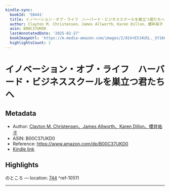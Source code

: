 ```yaml
---
kindle-sync:
  bookId: '58441'
  title: イノベーション・オブ・ライフ　ハーバード・ビジネススクールを巣立つ君たちへ
  author: Clayton M. Christensen、James Allworth、Karen Dillon、櫻井祐子
  asin: B00C37UKD0
  lastAnnotatedDate: '2025-02-27'
  bookImageUrl: 'https://m.media-amazon.com/images/I/81X+E5J4U5L._SY160.jpg'
  highlightsCount: 1
---
```

# イノベーション・オブ・ライフ　ハーバード・ビジネススクールを巣立つ君たちへ
## Metadata
* Author: [Clayton M. Christensen、James Allworth、Karen Dillon、櫻井祐子](https://www.amazon.comundefined)
* ASIN: B00C37UKD0
* Reference: https://www.amazon.com/dp/B00C37UKD0
* [Kindle link](kindle://book?action=open&asin=B00C37UKD0)

## Highlights
のところ — location: [744](kindle://book?action=open&asin=B00C37UKD0&location=744) ^ref-10511

---
